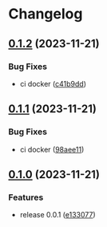 # Changelog

## [0.1.2](https://github.com/james-curtis/ngx-portal/compare/v0.1.1...v0.1.2) (2023-11-21)


### Bug Fixes

* ci docker ([c41b9dd](https://github.com/james-curtis/ngx-portal/commit/c41b9dd6ea63e063014b5a90ec9654ade93633a5))

## [0.1.1](https://github.com/james-curtis/ngx-portal/compare/v0.1.0...v0.1.1) (2023-11-21)


### Bug Fixes

* ci docker ([98aee11](https://github.com/james-curtis/ngx-portal/commit/98aee11a9625c7402a4b57afa43308d2f5254f95))

## [0.1.0](https://github.com/james-curtis/ngx-portal/compare/v0.0.1...v0.1.0) (2023-11-21)


### Features

* release 0.0.1 ([e133077](https://github.com/james-curtis/ngx-portal/commit/e13307750ca1e4e03154d0501515dfd4e0899dae))
